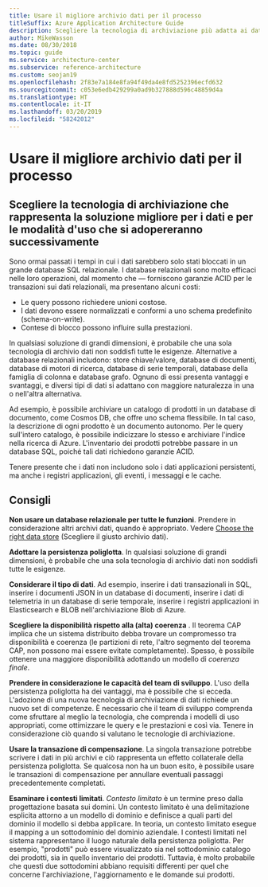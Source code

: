 ```yaml
---
title: Usare il migliore archivio dati per il processo
titleSuffix: Azure Application Architecture Guide
description: Scegliere la tecnologia di archiviazione più adatta ai dati e alle modalità d'utilizzo previste.
author: MikeWasson
ms.date: 08/30/2018
ms.topic: guide
ms.service: architecture-center
ms.subservice: reference-architecture
ms.custom: seojan19
ms.openlocfilehash: 2f83e7a184e8fa94f49da4e8fd5252396ecfd632
ms.sourcegitcommit: c053e6edb429299a0ad9b327888d596c48859d4a
ms.translationtype: HT
ms.contentlocale: it-IT
ms.lasthandoff: 03/20/2019
ms.locfileid: "58242012"
---
```

# <a name="use-the-best-data-store-for-the-job"></a>Usare il migliore archivio dati per il processo

## <a name="pick-the-storage-technology-that-is-the-best-fit-for-your-data-and-how-it-will-be-used"></a>Scegliere la tecnologia di archiviazione che rappresenta la soluzione migliore per i dati e per le modalità d'uso che si adopereranno successivamente

Sono ormai passati i tempi in cui i dati sarebbero solo stati bloccati in un grande database SQL relazionale. I database relazionali sono molto efficaci nelle loro operazioni, dal momento che &mdash; forniscono garanzie ACID per le transazioni sui dati relazionali, ma presentano alcuni costi:

- Le query possono richiedere unioni costose.
- I dati devono essere normalizzati e conformi a uno schema predefinito (schema-on-write).
- Contese di blocco possono influire sulla prestazioni.

In qualsiasi soluzione di grandi dimensioni, è probabile che una sola tecnologia di archivio dati non soddisfi tutte le esigenze. Alternative a database relazionali includono: store chiave/valore, database di documenti, database di motori di ricerca, database di serie temporali, database della famiglia di colonna e database grafo. Ognuno di essi presenta vantaggi e svantaggi, e diversi tipi di dati si adattano con maggiore naturalezza in una o nell'altra alternativa.

Ad esempio, è possibile archiviare un catalogo di prodotti in un database di documento, come Cosmos DB, che offre uno schema flessibile. In tal caso, la descrizione di ogni prodotto è un documento autonomo. Per le query sull'intero catalogo, è possibile indicizzare lo stesso e archiviare l'indice nella ricerca di Azure. L'inventario dei prodotti potrebbe passare in un database SQL, poiché tali dati richiedono garanzie ACID.

Tenere presente che i dati non includono solo i dati applicazioni persistenti, ma anche i registri applicazioni, gli eventi, i messaggi e le cache.

## <a name="recommendations"></a>Consigli

**Non usare un database relazionale per tutte le funzioni**. Prendere in considerazione altri archivi dati, quando è appropriato. Vedere [Choose the right data store][data-store-overview] (Scegliere il giusto archivio dati).

**Adottare la persistenza poliglotta**. In qualsiasi soluzione di grandi dimensioni, è probabile che una sola tecnologia di archivio dati non soddisfi tutte le esigenze.

**Considerare il tipo di dati**. Ad esempio, inserire i dati transazionali in SQL, inserire i documenti JSON in un database di documenti, inserire i dati di telemetria in un database di serie temporale, inserire i registri applicazioni in Elasticsearch e BLOB nell'archiviazione Blob di Azure.

**Scegliere la disponibilità rispetto alla (alta) coerenza** . Il teorema CAP implica che un sistema distribuito debba trovare un compromesso tra disponibilità e coerenza (le partizioni di rete, l'altro segmento del teorema CAP, non possono mai essere evitate completamente). Spesso, è possibile ottenere una maggiore disponibilità adottando un modello di *coerenza finale*.

**Prendere in considerazione le capacità del team di sviluppo**. L'uso della persistenza poliglotta ha dei vantaggi, ma è possibile che si ecceda. L'adozione di una nuova tecnologia di archiviazione di dati richiede un nuovo set di competenze. È necessario che il team di sviluppo comprenda come sfruttare al meglio la tecnologia, che comprenda i modelli di uso appropriati, come ottimizzare le query e le prestazioni e così via. Tenere in considerazione ciò quando si valutano le tecnologie di archiviazione.

**Usare la transazione di compensazione**. La singola transazione potrebbe scrivere i dati in più archivi e ciò rappresenta un effetto collaterale della persistenza poliglotta. Se qualcosa non ha un buon esito, è possibile usare le transazioni di compensazione per annullare eventuali passaggi precedentemente completati.

**Esaminare i contesti limitati**. *Contesto limitato* è un termine preso dalla progettazione basata sui domini. Un contesto limitato è una delimitazione esplicita attorno a un modello di dominio e definisce a quali parti del dominio il modello si debba applicare. In teoria, un contesto limitato esegue il mapping a un sottodominio del dominio aziendale. I contesti limitati nel sistema rappresentano il luogo naturale della persistenza poliglotta. Per esempio, "prodotti" può essere visualizzato sia nel sottodominio catalogo dei prodotti, sia in quello inventario dei prodotti. Tuttavia, è molto probabile che questi due sottodomini abbiano requisiti differenti per quel che concerne l'archiviazione, l'aggiornamento e le domande sui prodotti.

[data-store-overview]: ../technology-choices/data-store-overview.md
